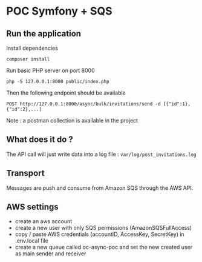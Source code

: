 # POC Symfony + SQS

## Run the application

Install dependencies

```
composer install
```

Run basic PHP server on port 8000

```
php -S 127.0.0.1:8000 public/index.php
```

Then the following endpoint should be available

```
POST http://127.0.0.1:8000/async/bulk/invitations/send -d [{"id":1},{"id":2},...]
```

Note : a postman collection is available in the project

## What does it do ?

The API call will just write data into a log file : `var/log/post_invitations.log`

## Transport

Messages are push and consume from Amazon SQS through the AWS API. 

## AWS settings

- create an aws account
- create a new user with only SQS permissions (AmazonSQSFullAccess)
- copy / paste AWS credentials (accountID, AccessKey, SecretKey) in .env.local file
- create a new queue called oc-async-poc and set the new created user as main sender and receiver
